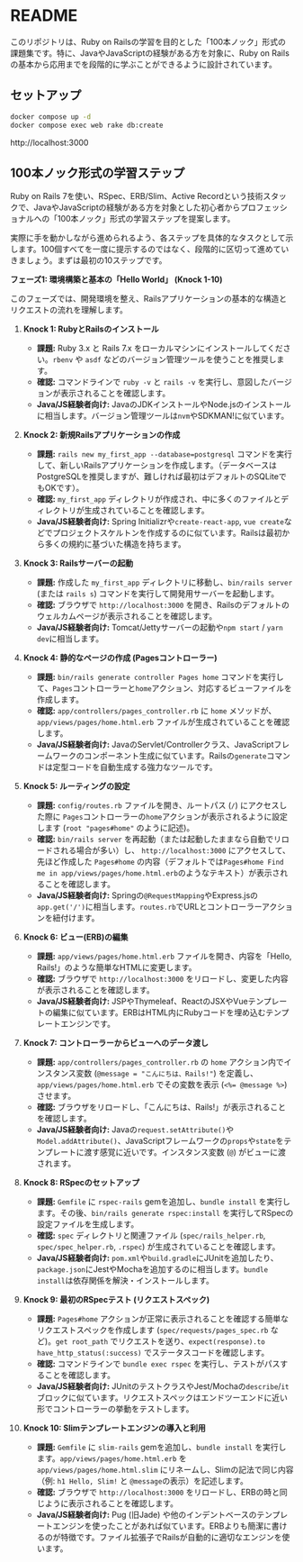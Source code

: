 # README

このリポジトリは、Ruby on Railsの学習を目的とした「100本ノック」形式の課題集です。特に、JavaやJavaScriptの経験がある方を対象に、Ruby on Railsの基本から応用までを段階的に学ぶことができるように設計されています。

## セットアップ

```bash
docker compose up -d
docker compose exec web rake db:create
```

http://localhost:3000

## 100本ノック形式の学習ステップ

Ruby on Rails 7を使い、RSpec、ERB/Slim、Active Recordという技術スタックで、JavaやJavaScriptの経験がある方を対象とした初心者からプロフェッショナルへの「100本ノック」形式の学習ステップを提案します。

実際に手を動かしながら進められるよう、各ステップを具体的なタスクとして示します。100個すべてを一度に提示するのではなく、段階的に区切って進めていきましょう。まずは最初の10ステップです。

**フェーズ1: 環境構築と基本の「Hello World」 (Knock 1-10)**

このフェーズでは、開発環境を整え、Railsアプリケーションの基本的な構造とリクエストの流れを理解します。

1.  **Knock 1: RubyとRailsのインストール**
    * **課題:** Ruby 3.x と Rails 7.x をローカルマシンにインストールしてください。`rbenv` や `asdf` などのバージョン管理ツールを使うことを推奨します。
    * **確認:** コマンドラインで `ruby -v` と `rails -v` を実行し、意図したバージョンが表示されることを確認します。
    * **Java/JS経験者向け:** JavaのJDKインストールやNode.jsのインストールに相当します。バージョン管理ツールは`nvm`やSDKMAN!に似ています。

2.  **Knock 2: 新規Railsアプリケーションの作成**
    * **課題:** `rails new my_first_app --database=postgresql` コマンドを実行して、新しいRailsアプリケーションを作成します。（データベースはPostgreSQLを推奨しますが、難しければ最初はデフォルトのSQLiteでもOKです）。
    * **確認:** `my_first_app` ディレクトリが作成され、中に多くのファイルとディレクトリが生成されていることを確認します。
    * **Java/JS経験者向け:** Spring Initializrや`create-react-app`, `vue create`などでプロジェクトスケルトンを作成するのに似ています。Railsは最初から多くの規約に基づいた構造を持ちます。

3.  **Knock 3: Railsサーバーの起動**
    * **課題:** 作成した `my_first_app` ディレクトリに移動し、`bin/rails server` (または `rails s`) コマンドを実行して開発用サーバーを起動します。
    * **確認:** ブラウザで `http://localhost:3000` を開き、Railsのデフォルトのウェルカムページが表示されることを確認します。
    * **Java/JS経験者向け:** Tomcat/Jettyサーバーの起動や`npm start` / `yarn dev`に相当します。

4.  **Knock 4: 静的なページの作成 (Pagesコントローラー)**
    * **課題:** `bin/rails generate controller Pages home` コマンドを実行して、`Pages`コントローラーと`home`アクション、対応するビューファイルを作成します。
    * **確認:** `app/controllers/pages_controller.rb` に `home` メソッドが、`app/views/pages/home.html.erb` ファイルが生成されていることを確認します。
    * **Java/JS経験者向け:** JavaのServlet/Controllerクラス、JavaScriptフレームワークのコンポーネント生成に似ています。Railsの`generate`コマンドは定型コードを自動生成する強力なツールです。

5.  **Knock 5: ルーティングの設定**
    * **課題:** `config/routes.rb` ファイルを開き、ルートパス (`/`) にアクセスした際に `Pages`コントローラーの`home`アクションが表示されるように設定します (`root "pages#home"` のように記述)。
    * **確認:** `bin/rails server` を再起動（または起動したままなら自動でリロードされる場合が多い）し、 `http://localhost:3000` にアクセスして、先ほど作成した `Pages#home` の内容（デフォルトでは`Pages#home Find me in app/views/pages/home.html.erb`のようなテキスト）が表示されることを確認します。
    * **Java/JS経験者向け:** Springの`@RequestMapping`やExpress.jsの`app.get('/')`に相当します。`routes.rb`でURLとコントローラーアクションを紐付けます。

6.  **Knock 6: ビュー(ERB)の編集**
    * **課題:** `app/views/pages/home.html.erb` ファイルを開き、内容を「Hello, Rails!」のような簡単なHTMLに変更します。
    * **確認:** ブラウザで `http://localhost:3000` をリロードし、変更した内容が表示されることを確認します。
    * **Java/JS経験者向け:** JSPやThymeleaf、ReactのJSXやVueテンプレートの編集に似ています。ERBはHTML内にRubyコードを埋め込むテンプレートエンジンです。

7.  **Knock 7: コントローラーからビューへのデータ渡し**
    * **課題:** `app/controllers/pages_controller.rb` の `home` アクション内でインスタンス変数 (`@message = "こんにちは、Rails!"`) を定義し、`app/views/pages/home.html.erb` でその変数を表示 (`<%= @message %>`) させます。
    * **確認:** ブラウザをリロードし、「こんにちは、Rails!」が表示されることを確認します。
    * **Java/JS経験者向け:** Javaの`request.setAttribute()`や`Model.addAttribute()`、JavaScriptフレームワークの`props`や`state`をテンプレートに渡す感覚に近いです。インスタンス変数 (`@`) がビューに渡されます。

8.  **Knock 8: RSpecのセットアップ**
    * **課題:** `Gemfile` に `rspec-rails` gemを追加し、`bundle install` を実行します。その後、`bin/rails generate rspec:install` を実行してRSpecの設定ファイルを生成します。
    * **確認:** `spec` ディレクトリと関連ファイル (`spec/rails_helper.rb`, `spec/spec_helper.rb`, `.rspec`) が生成されていることを確認します。
    * **Java/JS経験者向け:** `pom.xml`や`build.gradle`にJUnitを追加したり、`package.json`にJestやMochaを追加するのに相当します。`bundle install`は依存関係を解決・インストールします。

9.  **Knock 9: 最初のRSpecテスト (リクエストスペック)**
    * **課題:** `Pages#home` アクションが正常に表示されることを確認する簡単なリクエストスペックを作成します (`spec/requests/pages_spec.rb` など)。`get root_path` でリクエストを送り、`expect(response).to have_http_status(:success)` でステータスコードを確認します。
    * **確認:** コマンドラインで `bundle exec rspec` を実行し、テストがパスすることを確認します。
    * **Java/JS経験者向け:** JUnitのテストクラスやJest/Mochaの`describe`/`it`ブロックに似ています。リクエストスペックはエンドツーエンドに近い形でコントローラーの挙動をテストします。

10. **Knock 10: Slimテンプレートエンジンの導入と利用**
    * **課題:** `Gemfile` に `slim-rails` gemを追加し、`bundle install` を実行します。`app/views/pages/home.html.erb` を `app/views/pages/home.html.slim` にリネームし、Slimの記法で同じ内容（例: `h1 Hello, Slim!` と `@message`の表示）を記述します。
    * **確認:** ブラウザで `http://localhost:3000` をリロードし、ERBの時と同じように表示されることを確認します。
    * **Java/JS経験者向け:** Pug (旧Jade) や他のインデントベースのテンプレートエンジンを使ったことがあれば似ています。ERBよりも簡潔に書けるのが特徴です。ファイル拡張子でRailsが自動的に適切なエンジンを使います。

